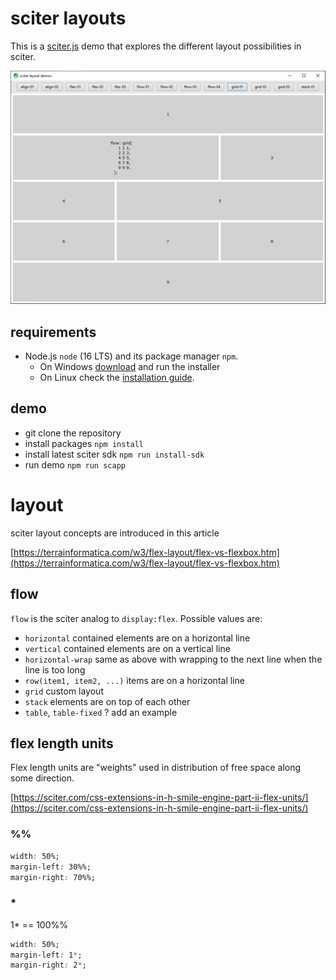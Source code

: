 # sciter layouts

This is a [sciter.js](https://sciter.com/) demo that explores the different layout possibilities in sciter.

![sciter layout screenshot](screenshot.png)

## requirements

- Node.js `node` (16 LTS) and its package manager `npm`.
    - On Windows [download](https://nodejs.dev/download/) and run the installer
    - On Linux check the [installation guide](https://www.digitalocean.com/community/tutorials/how-to-install-node-js-on-ubuntu-20-04#option-2-%E2%80%94-installing-node-js-with-apt-using-a-nodesource-ppa).

## demo

- git clone the repository
- install packages `npm install`
- install latest sciter sdk `npm run install-sdk`
- run demo `npm run scapp`

# layout

sciter layout concepts are introduced in this article

[https://terrainformatica.com/w3/flex-layout/flex-vs-flexbox.htm](https://terrainformatica.com/w3/flex-layout/flex-vs-flexbox.htm)

## flow

`flow` is the sciter analog to `display:flex`. Possible values are:

- `horizontal` contained elements are on a horizontal line
- `vertical` contained elements are on a vertical line
- `horizontal-wrap` same as above with wrapping to the next line when the line is too long
- `row(item1, item2, ...)` items are on a horizontal line
- `grid` custom layout
- `stack` elements are on top of each other
- `table`, `table-fixed` ? add an example

## flex length units

Flex length units are "weights" used in distribution of free space along some direction.

[https://sciter.com/css-extensions-in-h-smile-engine-part-ii-flex-units/](https://sciter.com/css-extensions-in-h-smile-engine-part-ii-flex-units/)

### %%

```css
width: 50%;
margin-left: 30%%;
margin-right: 70%%;
```

### *

1* == 100%%

```css
width: 50%;
margin-left: 1*;
margin-right: 2*;
```
